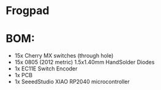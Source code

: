 # Frogpad

# BOM:
- 15x Cherry MX switches (through hole)
- 15x 0805 (2012 metric) 1.5x1.40mm HandSolder Diodes
- 1x EC11E Switch Encoder
- 1x PCB
- 1x SeeedStudio XIAO RP2040 microcontroller
